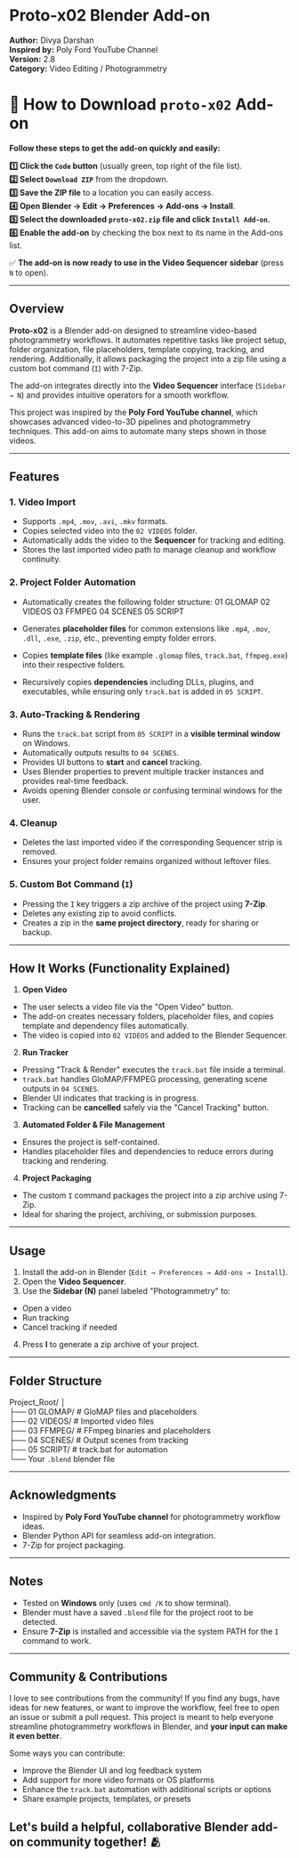 # Proto-x02 Blender Add-on

**Author:** Divya Darshan  
**Inspired by:** Poly Ford YouTube Channel  
**Version:** 2.8  
**Category:** Video Editing / Photogrammetry  



# 🚀 How to Download `proto-x02` Add-on

**Follow these steps to get the add-on quickly and easily:**

**1️⃣ Click the `Code` button** (usually green, top right of the file list).  
**2️⃣ Select `Download ZIP`** from the dropdown.  
**3️⃣ Save the ZIP file** to a location you can easily access.  
**4️⃣ Open Blender → Edit → Preferences → Add-ons → Install**.  
**5️⃣ Select the downloaded `proto-x02.zip` file and click `Install Add-on`**.  
**6️⃣ Enable the add-on** by checking the box next to its name in the Add-ons list.  

✅ **The add-on is now ready to use in the Video Sequencer sidebar** (press `N` to open).



---

## Overview

**Proto-x02** is a Blender add-on designed to streamline video-based photogrammetry workflows. It automates repetitive tasks like project setup, folder organization, file placeholders, template copying, tracking, and rendering. Additionally, it allows packaging the project into a zip file using a custom bot command (`I`) with 7-Zip.

The add-on integrates directly into the **Video Sequencer** interface (`Sidebar → N`) and provides intuitive operators for a smooth workflow.

This project was inspired by the **Poly Ford YouTube channel**, which showcases advanced video-to-3D pipelines and photogrammetry techniques. This add-on aims to automate many steps shown in those videos.

---

## Features

### 1. Video Import
- Supports `.mp4`, `.mov`, `.avi`, `.mkv` formats.
- Copies selected video into the `02 VIDEOS` folder.
- Automatically adds the video to the **Sequencer** for tracking and editing.
- Stores the last imported video path to manage cleanup and workflow continuity.

### 2. Project Folder Automation
- Automatically creates the following folder structure:
01 GLOMAP
02 VIDEOS
03 FFMPEG
04 SCENES
05 SCRIPT

- Generates **placeholder files** for common extensions like `.mp4`, `.mov`, `.dll`, `.exe`, `.zip`, etc., preventing empty folder errors.
- Copies **template files** (like example `.glomap` files, `track.bat`, `ffmpeg.exe`) into their respective folders.
- Recursively copies **dependencies** including DLLs, plugins, and executables, while ensuring only `track.bat` is added in `05 SCRIPT`.

### 3. Auto-Tracking & Rendering
- Runs the `track.bat` script from `05 SCRIPT` in a **visible terminal window** on Windows.
- Automatically outputs results to `04 SCENES`.
- Provides UI buttons to **start** and **cancel** tracking.
- Uses Blender properties to prevent multiple tracker instances and provides real-time feedback.
- Avoids opening Blender console or confusing terminal windows for the user.

### 4. Cleanup
- Deletes the last imported video if the corresponding Sequencer strip is removed.
- Ensures your project folder remains organized without leftover files.

### 5. Custom Bot Command (`I`)
- Pressing the `I` key triggers a zip archive of the project using **7-Zip**.
- Deletes any existing zip to avoid conflicts.
- Creates a zip in the **same project directory**, ready for sharing or backup.

---

## How It Works (Functionality Explained)

1. **Open Video**  
 - The user selects a video file via the "Open Video" button.
 - The add-on creates necessary folders, placeholder files, and copies template and dependency files automatically.
 - The video is copied into `02 VIDEOS` and added to the Blender Sequencer.

2. **Run Tracker**  
 - Pressing "Track & Render" executes the `track.bat` file inside a terminal.
 - `track.bat` handles GloMAP/FFMPEG processing, generating scene outputs in `04 SCENES`.
 - Blender UI indicates that tracking is in progress.
 - Tracking can be **cancelled** safely via the "Cancel Tracking" button.

3. **Automated Folder & File Management**  
 - Ensures the project is self-contained.
 - Handles placeholder files and dependencies to reduce errors during tracking and rendering.

4. **Project Packaging**  
 - The custom `I` command packages the project into a zip archive using 7-Zip.
 - Ideal for sharing the project, archiving, or submission purposes.

---

## Usage

1. Install the add-on in Blender (`Edit → Preferences → Add-ons → Install`).
2. Open the **Video Sequencer**.
3. Use the **Sidebar (N)** panel labeled "Photogrammetry" to:
 - Open a video
 - Run tracking
 - Cancel tracking if needed
4. Press **I** to generate a zip archive of your project.

---

## Folder Structure

Project_Root/
│   
├── 01 GLOMAP/ # GloMAP files and placeholders  
├── 02 VIDEOS/ # Imported video files   
├── 03 FFMPEG/ # FFmpeg binaries and placeholders   
├── 04 SCENES/ # Output scenes from tracking    
├── 05 SCRIPT/ # track.bat for automation  
└──  Your `.blend` blender  file


---

## Acknowledgments

- Inspired by **Poly Ford YouTube channel** for photogrammetry workflow ideas.
- Blender Python API for seamless add-on integration.
- 7-Zip for project packaging.

---

## Notes

- Tested on **Windows** only (uses `cmd /K` to show terminal).
- Blender must have a saved `.blend` file for the project root to be detected.
- Ensure **7-Zip** is installed and accessible via the system PATH for the `I` command to work.

---

## Community & Contributions

I love to see contributions from the community! If you find any bugs, have ideas for new features, or want to improve the workflow, feel free to open an issue or submit a pull request. This project is meant to help everyone streamline photogrammetry workflows in Blender, and **your input can make it even better**.  

Some ways you can contribute:

- Improve the Blender UI and log feedback system
- Add support for more video formats or OS platforms
- Enhance the `track.bat` automation with additional scripts or options
- Share example projects, templates, or presets

Let's build a helpful, collaborative Blender add-on community together! 🫂
--

